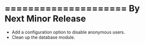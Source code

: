 =====================
By Next Minor Release
=====================
* Add a configuration option to disable anonymous users.
* Clean up the database module.